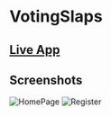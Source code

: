 # VotingSlaps

[Live App](https://vercel.com/jurkel/voting-slaps)
---

## Screenshots

![HomePage](https://i.imgur.com/kvPzpKb.png) ![Register](https://i.imgur.com/Y1O62UI.png)
